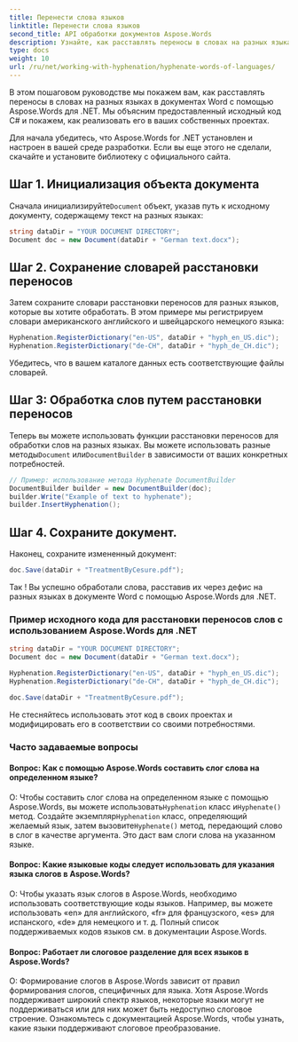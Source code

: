 ```yaml
---
title: Перенести слова языков
linktitle: Перенести слова языков
second_title: API обработки документов Aspose.Words
description: Узнайте, как расставлять переносы в словах на разных языках в документах Word с помощью Aspose.Words для .NET.
type: docs
weight: 10
url: /ru/net/working-with-hyphenation/hyphenate-words-of-languages/
---
```


В этом пошаговом руководстве мы покажем вам, как расставлять переносы в словах на разных языках в документах Word с помощью Aspose.Words для .NET. Мы объясним предоставленный исходный код C# и покажем, как реализовать его в ваших собственных проектах.

Для начала убедитесь, что Aspose.Words for .NET установлен и настроен в вашей среде разработки. Если вы еще этого не сделали, скачайте и установите библиотеку с официального сайта.

## Шаг 1. Инициализация объекта документа

 Сначала инициализируйте`Document` объект, указав путь к исходному документу, содержащему текст на разных языках:

```csharp
string dataDir = "YOUR DOCUMENT DIRECTORY";
Document doc = new Document(dataDir + "German text.docx");
```

## Шаг 2. Сохранение словарей расстановки переносов

Затем сохраните словари расстановки переносов для разных языков, которые вы хотите обработать. В этом примере мы регистрируем словари американского английского и швейцарского немецкого языка:

```csharp
Hyphenation.RegisterDictionary("en-US", dataDir + "hyph_en_US.dic");
Hyphenation.RegisterDictionary("de-CH", dataDir + "hyph_de_CH.dic");
```

Убедитесь, что в вашем каталоге данных есть соответствующие файлы словарей.

## Шаг 3: Обработка слов путем расстановки переносов

Теперь вы можете использовать функции расстановки переносов для обработки слов на разных языках. Вы можете использовать разные методы`Document` или`DocumentBuilder` в зависимости от ваших конкретных потребностей.

```csharp
// Пример: использование метода Hyphenate DocumentBuilder
DocumentBuilder builder = new DocumentBuilder(doc);
builder.Write("Example of text to hyphenate");
builder.InsertHyphenation();
```

## Шаг 4. Сохраните документ.

Наконец, сохраните измененный документ:

```csharp
doc.Save(dataDir + "TreatmentByCesure.pdf");
```

Так ! Вы успешно обработали слова, расставив их через дефис на разных языках в документе Word с помощью Aspose.Words для .NET.

### Пример исходного кода для расстановки переносов слов с использованием Aspose.Words для .NET

```csharp
string dataDir = "YOUR DOCUMENT DIRECTORY";
Document doc = new Document(dataDir + "German text.docx");

Hyphenation.RegisterDictionary("en-US", dataDir + "hyph_en_US.dic");
Hyphenation.RegisterDictionary("de-CH", dataDir + "hyph_de_CH.dic");

doc.Save(dataDir + "TreatmentByCesure.pdf");
```

Не стесняйтесь использовать этот код в своих проектах и модифицировать его в соответствии со своими потребностями.

### Часто задаваемые вопросы

#### Вопрос: Как с помощью Aspose.Words составить слог слова на определенном языке?

 О: Чтобы составить слог слова на определенном языке с помощью Aspose.Words, вы можете использовать`Hyphenation` класс и`Hyphenate()` метод. Создайте экземпляр`Hyphenation` класс, определяющий желаемый язык, затем вызовите`Hyphenate()` метод, передающий слово в слог в качестве аргумента. Это даст вам слоги слова на указанном языке.

#### Вопрос: Какие языковые коды следует использовать для указания языка слогов в Aspose.Words?

О: Чтобы указать язык слогов в Aspose.Words, необходимо использовать соответствующие коды языков. Например, вы можете использовать «en» для английского, «fr» для французского, «es» для испанского, «de» для немецкого и т. д. Полный список поддерживаемых кодов языков см. в документации Aspose.Words.

#### Вопрос: Работает ли слоговое разделение для всех языков в Aspose.Words?

О: Формирование слогов в Aspose.Words зависит от правил формирования слогов, специфичных для языка. Хотя Aspose.Words поддерживает широкий спектр языков, некоторые языки могут не поддерживаться или для них может быть недоступно слоговое строение. Ознакомьтесь с документацией Aspose.Words, чтобы узнать, какие языки поддерживают слоговое преобразование.